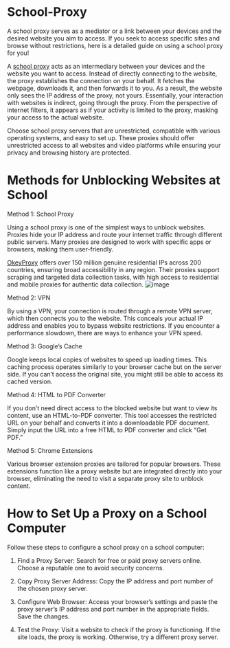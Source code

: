 # School-Proxy
A school proxy serves as a mediator or a link between your devices and the desired website you aim to access. If you seek to access specific sites and browse without restrictions, here is a detailed guide on using a school proxy for you!

A [school proxy](https://www.okeyproxy.com/proxy/unblocking-websites-with-school-proxy-2024/) acts as an intermediary between your devices and the website you want to access. Instead of directly connecting to the website, the proxy establishes the connection on your behalf. It fetches the webpage, downloads it, and then forwards it to you. As a result, the website only sees the IP address of the proxy, not yours. Essentially, your interaction with websites is indirect, going through the proxy. From the perspective of internet filters, it appears as if your activity is limited to the proxy, masking your access to the actual website.

Choose school proxy servers that are unrestricted, compatible with various operating systems, and easy to set up. These proxies should offer unrestricted access to all websites and video platforms while ensuring your privacy and browsing history are protected.

# Methods for Unblocking Websites at School

Method 1: School Proxy

Using a school proxy is one of the simplest ways to unblock websites. Proxies hide your IP address and route your internet traffic through different public servers. Many proxies are designed to work with specific apps or browsers, making them user-friendly.

[OkeyProxy](https://www.okeyproxy.com/) offers over 150 million genuine residential IPs across 200 countries, ensuring broad accessibility in any region. Their proxies support scraping and targeted data collection tasks, with high access to residential and mobile proxies for authentic data collection.
![image](https://github.com/okeyproxy2/School-Proxy/assets/155126786/a110febe-790b-481a-a921-1a869d63ae19)


Method 2: VPN

By using a VPN, your connection is routed through a remote VPN server, which then connects you to the website. This conceals your actual IP address and enables you to bypass website restrictions. If you encounter a performance slowdown, there are ways to enhance your VPN speed.

Method 3: Google’s Cache

Google keeps local copies of websites to speed up loading times. This caching process operates similarly to your browser cache but on the server side. If you can’t access the original site, you might still be able to access its cached version.

Method 4: HTML to PDF Converter

If you don’t need direct access to the blocked website but want to view its content, use an HTML-to-PDF converter. This tool accesses the restricted URL on your behalf and converts it into a downloadable PDF document. Simply input the URL into a free HTML to PDF converter and click “Get PDF.”

Method 5: Chrome Extensions

Various browser extension proxies are tailored for popular browsers. These extensions function like a proxy website but are integrated directly into your browser, eliminating the need to visit a separate proxy site to unblock content.

# How to Set Up a Proxy on a School Computer

Follow these steps to configure a school proxy on a school computer:

1. Find a Proxy Server: Search for free or paid proxy servers online. Choose a reputable one to avoid security concerns.

2. Copy Proxy Server Address: Copy the IP address and port number of the chosen proxy server.

3. Configure Web Browser: Access your browser’s settings and paste the proxy server’s IP address and port number in the appropriate fields. Save the changes.

4. Test the Proxy: Visit a website to check if the proxy is functioning. If the site loads, the proxy is working. Otherwise, try a different proxy server.

